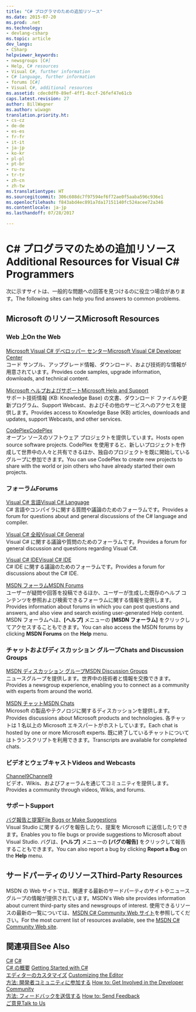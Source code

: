 ```yaml
---
title: "C# プログラマのための追加リソース"
ms.date: 2015-07-20
ms.prod: .net
ms.technology:
- devlang-csharp
ms.topic: article
dev_langs:
- CSharp
helpviewer_keywords:
- newsgroups [C#]
- Help, C# resources
- Visual C#, further information
- C# language, further information
- forums [C#]
- Visual C#, additional resources
ms.assetid: cdec0df0-89ef-4ff1-8ccf-26fef47e61cb
caps.latest.revision: 27
author: BillWagner
ms.author: wiwagn
translation.priority.ht:
- cs-cz
- de-de
- es-es
- fr-fr
- it-it
- ja-jp
- ko-kr
- pl-pl
- pt-br
- ru-ru
- tr-tr
- zh-cn
- zh-tw
ms.translationtype: HT
ms.sourcegitcommit: 306c608dc7f97594ef6f72ae0f5aaba596c936e1
ms.openlocfilehash: f843abd4ec891a7da17151140fc524acee72a346
ms.contentlocale: ja-jp
ms.lasthandoff: 07/28/2017

---
```

# <a name="additional-resources-for-visual-c-programmers"></a><span data-ttu-id="d9744-102">C# プログラマのための追加リソース</span><span class="sxs-lookup"><span data-stu-id="d9744-102">Additional Resources for Visual C# Programmers</span></span>
<span data-ttu-id="d9744-103">次に示すサイトは、一般的な問題への回答を見つけるのに役立つ場合があります。</span><span class="sxs-lookup"><span data-stu-id="d9744-103">The following sites can help you find answers to common problems.</span></span>  
  
## <a name="microsoft-resources"></a><span data-ttu-id="d9744-104">Microsoft のリソース</span><span class="sxs-lookup"><span data-stu-id="d9744-104">Microsoft Resources</span></span>  
  
### <a name="on-the-web"></a><span data-ttu-id="d9744-105">Web 上</span><span class="sxs-lookup"><span data-stu-id="d9744-105">On the Web</span></span>  
 [<span data-ttu-id="d9744-106">Microsoft Visual C# デベロッパー センター</span><span class="sxs-lookup"><span data-stu-id="d9744-106">Microsoft Visual C# Developer Center</span></span>](http://go.microsoft.com/fwlink/?LinkId=47811)  
 <span data-ttu-id="d9744-107">コード サンプル、アップグレード情報、ダウンロード、および技術的な情報が用意されています。</span><span class="sxs-lookup"><span data-stu-id="d9744-107">Provides code samples, upgrade information, downloads, and technical content.</span></span>  
  
 [<span data-ttu-id="d9744-108">Microsoft ヘルプおよびサポート</span><span class="sxs-lookup"><span data-stu-id="d9744-108">Microsoft Help and Support</span></span>](http://go.microsoft.com/fwlink/?LinkID=108287)  
 <span data-ttu-id="d9744-109">サポート技術情報 (KB: Knowledge Base) の文書、ダウンロード ファイルや更新プログラム、Support Webcast、およびその他のサービスへのアクセスを提供します。</span><span class="sxs-lookup"><span data-stu-id="d9744-109">Provides access to Knowledge Base (KB) articles, downloads and updates, support Webcasts, and other services.</span></span>  
  
 [<span data-ttu-id="d9744-110">CodePlex</span><span class="sxs-lookup"><span data-stu-id="d9744-110">CodePlex</span></span>](http://go.microsoft.com/fwlink/?LinkId=137330)  
 <span data-ttu-id="d9744-111">オープン ソースのソフトウェア プロジェクトを提供しています。</span><span class="sxs-lookup"><span data-stu-id="d9744-111">Hosts open source software projects.</span></span> <span data-ttu-id="d9744-112">CodePlex を使用すると、新しいプロジェクトを作成して世界中の人々と共有できるほか、独自のプロジェクトを既に開始しているグループに参加できます。</span><span class="sxs-lookup"><span data-stu-id="d9744-112">You can use CodePlex to create new projects to share with the world or join others who have already started their own projects.</span></span>  
  
### <a name="forums"></a><span data-ttu-id="d9744-113">フォーラム</span><span class="sxs-lookup"><span data-stu-id="d9744-113">Forums</span></span>  
 [<span data-ttu-id="d9744-114">Visual C# 言語</span><span class="sxs-lookup"><span data-stu-id="d9744-114">Visual C# Language</span></span>](http://go.microsoft.com/fwlink/?LinkId=165947)  
 <span data-ttu-id="d9744-115">C# 言語やコンパイラに関する質問や議論のためのフォーラムです。</span><span class="sxs-lookup"><span data-stu-id="d9744-115">Provides a forum for questions about and general discussions of the C# language and compiler.</span></span>  
  
 [<span data-ttu-id="d9744-116">Visual C# 全般</span><span class="sxs-lookup"><span data-stu-id="d9744-116">Visual C# General</span></span>](http://go.microsoft.com/fwlink/?LinkId=165948)  
 <span data-ttu-id="d9744-117">Visual C# に関する議論や質問のためのフォーラムです。</span><span class="sxs-lookup"><span data-stu-id="d9744-117">Provides a forum for general discussion and questions regarding Visual C#.</span></span>  
  
 [<span data-ttu-id="d9744-118">Visual C# IDE</span><span class="sxs-lookup"><span data-stu-id="d9744-118">Visual C# IDE</span></span>](http://go.microsoft.com/fwlink/?LinkId=165951)  
 <span data-ttu-id="d9744-119">C# IDE に関する議論のためのフォーラムです。</span><span class="sxs-lookup"><span data-stu-id="d9744-119">Provides a forum for discussions about the C# IDE.</span></span>  
  
 [<span data-ttu-id="d9744-120">MSDN フォーラム</span><span class="sxs-lookup"><span data-stu-id="d9744-120">MSDN Forums</span></span>](http://go.microsoft.com/fwlink/?LinkId=157697)  
 <span data-ttu-id="d9744-121">ユーザーが疑問や回答を投稿できるほか、ユーザーが生成した既存のヘルプ コンテンツを参照および検索できるフォーラムに関する情報を提供します。</span><span class="sxs-lookup"><span data-stu-id="d9744-121">Provides information about forums in which you can post questions and answers, and also view and search existing user-generated Help content.</span></span> <span data-ttu-id="d9744-122">MSDN フォーラムへは、**[ヘルプ]** メニューの **[MSDN フォーラム]** をクリックしてアクセスすることもできます。</span><span class="sxs-lookup"><span data-stu-id="d9744-122">You can also access the MSDN forums by clicking **MSDN Forums** on the **Help** menu.</span></span>  
  
### <a name="chats-and-discussion-groups"></a><span data-ttu-id="d9744-123">チャットおよびディスカッション グループ</span><span class="sxs-lookup"><span data-stu-id="d9744-123">Chats and Discussion Groups</span></span>  
 [<span data-ttu-id="d9744-124">MSDN ディスカッション グループ</span><span class="sxs-lookup"><span data-stu-id="d9744-124">MSDN Discussion Groups</span></span>](http://go.microsoft.com/fwlink/?LinkId=145961)  
 <span data-ttu-id="d9744-125">ニュースグループを提供します。世界中の技術者と情報を交換できます。</span><span class="sxs-lookup"><span data-stu-id="d9744-125">Provides a newsgroup experience, enabling you to connect as a community with experts from around the world.</span></span>  
  
 [<span data-ttu-id="d9744-126">MSDN チャット</span><span class="sxs-lookup"><span data-stu-id="d9744-126">MSDN Chats</span></span>](http://go.microsoft.com/fwlink/?LinkId=145962)  
 <span data-ttu-id="d9744-127">Microsoft の製品やテクノロジに関するディスカッションを提供します。</span><span class="sxs-lookup"><span data-stu-id="d9744-127">Provides discussions about Microsoft products and technologies.</span></span> <span data-ttu-id="d9744-128">各チャットは 1 名以上の Microsoft エキスパートがホストしています。</span><span class="sxs-lookup"><span data-stu-id="d9744-128">Each chat is hosted by one or more Microsoft experts.</span></span> <span data-ttu-id="d9744-129">既に終了しているチャットについてはトランスクリプトを利用できます。</span><span class="sxs-lookup"><span data-stu-id="d9744-129">Transcripts are available for completed chats.</span></span>  
  
### <a name="videos-and-webcasts"></a><span data-ttu-id="d9744-130">ビデオとウェブキャスト</span><span class="sxs-lookup"><span data-stu-id="d9744-130">Videos and Webcasts</span></span>  
 [<span data-ttu-id="d9744-131">Channel9</span><span class="sxs-lookup"><span data-stu-id="d9744-131">Channel9</span></span>](http://go.microsoft.com/fwlink/?LinkID=123827)  
 <span data-ttu-id="d9744-132">ビデオ、Wikis、およびフォーラムを通じてコミュニティを提供します。</span><span class="sxs-lookup"><span data-stu-id="d9744-132">Provides a community through videos, Wikis, and forums.</span></span>  
  
### <a name="support"></a><span data-ttu-id="d9744-133">サポート</span><span class="sxs-lookup"><span data-stu-id="d9744-133">Support</span></span>  
 [<span data-ttu-id="d9744-134">バグ報告と提案</span><span class="sxs-lookup"><span data-stu-id="d9744-134">File Bugs or Make Suggestions</span></span>](http://go.microsoft.com/fwlink/?LinkID=79804)  
 <span data-ttu-id="d9744-135">Visual Studio に関するバグを報告したり、提案を Microsoft に送信したりできます。</span><span class="sxs-lookup"><span data-stu-id="d9744-135">Enables you to file bugs or provide suggestions to Microsoft about Visual Studio.</span></span> <span data-ttu-id="d9744-136">バグは、**[ヘルプ]** メニューの **[バグの報告]** をクリックして報告することもできます。</span><span class="sxs-lookup"><span data-stu-id="d9744-136">You can also report a bug by clicking **Report a Bug** on the **Help** menu.</span></span>  
  
## <a name="third-party-resources"></a><span data-ttu-id="d9744-137">サードパーティのリソース</span><span class="sxs-lookup"><span data-stu-id="d9744-137">Third-Party Resources</span></span>  
 <span data-ttu-id="d9744-138">MSDN の Web サイトでは、関連する最新のサードパーティのサイトやニュースグループの情報が提供されています。</span><span class="sxs-lookup"><span data-stu-id="d9744-138">MSDN's Web site provides information about current third-party sites and newsgroups of interest.</span></span> <span data-ttu-id="d9744-139">使用できるリソースの最新の一覧については、[MSDN C# Community Web サイト](http://go.microsoft.com/fwlink/?LinkId=165945)を参照してください。</span><span class="sxs-lookup"><span data-stu-id="d9744-139">For the most current list of resources available, see the [MSDN C# Community Web site](http://go.microsoft.com/fwlink/?LinkId=165945).</span></span>  
  
## <a name="see-also"></a><span data-ttu-id="d9744-140">関連項目</span><span class="sxs-lookup"><span data-stu-id="d9744-140">See Also</span></span>  
 <span data-ttu-id="d9744-141">[C#](../../csharp/csharp.md) </span><span class="sxs-lookup"><span data-stu-id="d9744-141">[C#](../../csharp/csharp.md) </span></span>  
 <span data-ttu-id="d9744-142">[C# の概要](../../csharp/getting-started/getting-started-with-csharp.md) </span><span class="sxs-lookup"><span data-stu-id="d9744-142">[Getting Started with C#](../../csharp/getting-started/getting-started-with-csharp.md) </span></span>  
 <span data-ttu-id="d9744-143">[エディターのカスタマイズ](/visualstudio/ide/customizing-the-editor) </span><span class="sxs-lookup"><span data-stu-id="d9744-143">[Customizing the Editor](/visualstudio/ide/customizing-the-editor) </span></span>  
 <span data-ttu-id="d9744-144">[方法: 開発者コミュニティに参加する](http://msdn.microsoft.com/library/f1503d98-7a64-41b6-a6c7-0e42a533e9c5) </span><span class="sxs-lookup"><span data-stu-id="d9744-144">[How to: Get Involved in the Developer Community](http://msdn.microsoft.com/library/f1503d98-7a64-41b6-a6c7-0e42a533e9c5) </span></span>  
 <span data-ttu-id="d9744-145">[方法: フィードバックを送信する](http://msdn.microsoft.com/library/c9f1dd8f-bcb6-40ac-b896-1e9eca0bb209) </span><span class="sxs-lookup"><span data-stu-id="d9744-145">[How to: Send Feedback](http://msdn.microsoft.com/library/c9f1dd8f-bcb6-40ac-b896-1e9eca0bb209) </span></span>  
 [<span data-ttu-id="d9744-146">ご意見</span><span class="sxs-lookup"><span data-stu-id="d9744-146">Talk to Us</span></span>](/visualstudio/ide/talk-to-us)

